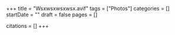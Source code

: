 +++
title = "Wsxwsxwsxwsx.avif"
tags = ["Photos"]
categories = []
startDate = ""
draft = false
pages = []

citations = []
+++
